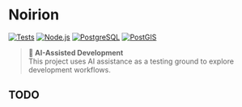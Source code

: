 # Noirion

[![Tests](https://github.com/Karethoth/noirion/actions/workflows/test.yml/badge.svg)](https://github.com/Karethoth/noirion/actions/workflows/test.yml)
[![Node.js](https://img.shields.io/badge/node-%3E%3D20-brightgreen)](https://nodejs.org/)
[![PostgreSQL](https://img.shields.io/badge/PostgreSQL-15-blue.svg)](https://www.postgresql.org/)
[![PostGIS](https://img.shields.io/badge/PostGIS-3.3-blue.svg)](https://postgis.net/)

> **🤖 AI-Assisted Development**  
> This project uses AI assistance as a testing ground to explore development workflows.

## TODO
